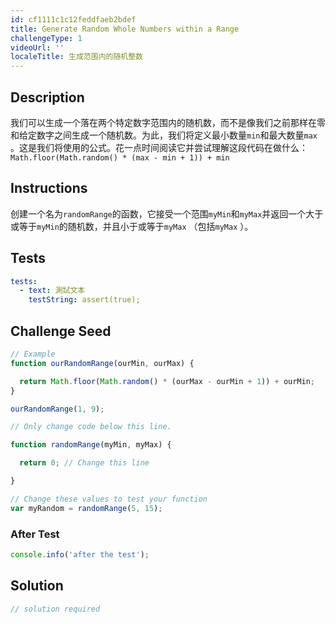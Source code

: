 ```yaml
---
id: cf1111c1c12feddfaeb2bdef
title: Generate Random Whole Numbers within a Range
challengeType: 1
videoUrl: ''
localeTitle: 生成范围内的随机整数
---
```


## Description
<section id="description">我们可以生成一个落在两个特定数字范围内的随机数，而不是像我们之前那样在零和给定数字之间生成一个随机数。为此，我们将定义最小数量<code>min</code>和最大数量<code>max</code> 。这是我们将使用的公式。花一点时间阅读它并尝试理解这段代码在做什么： <code>Math.floor(Math.random() * (max - min + 1)) + min</code> </section>

## Instructions
<section id="instructions">创建一个名为<code>randomRange</code>的函数，它接受一个范围<code>myMin</code>和<code>myMax</code>并返回一个大于或等于<code>myMin</code>的随机数，并且小于或等于<code>myMax</code> （包括<code>myMax</code> ）。 </section>

## Tests
<section id='tests'>

```yml
tests:
  - text: 測試文本
    testString: assert(true);

```

</section>

## Challenge Seed
<section id='challengeSeed'>

<div id='js-seed'>

```js
// Example
function ourRandomRange(ourMin, ourMax) {

  return Math.floor(Math.random() * (ourMax - ourMin + 1)) + ourMin;
}

ourRandomRange(1, 9);

// Only change code below this line.

function randomRange(myMin, myMax) {

  return 0; // Change this line

}

// Change these values to test your function
var myRandom = randomRange(5, 15);

```

</div>


### After Test
<div id='js-teardown'>

```js
console.info('after the test');
```

</div>

</section>

## Solution
<section id='solution'>

```js
// solution required
```
</section>

